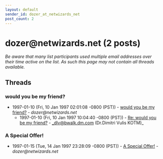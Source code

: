 ```yaml
---
layout: default
sender_id: dozer_at_netwizards_net
post_count: 2
---
```


# dozer<span>@</span>netwizards.net (2 posts)

_Be aware that many list participants used multiple email addresses over their time active on the list. As such this page may not contain all threads available._

## Threads

### would you be my friend?
+ 1997-01-10 (Fri, 10 Jan 1997 02:01:08 -0800 (PST)) - [would you be my friend?](/archive/1997/01/72b80c267316756a5da8cd7b24080333abd753fdc67ebb02c4d5fb026d39081a) - _dozer@netwizards.net_
  + 1997-01-10 (Fri, 10 Jan 1997 10:04:40 -0800 (PST)) - [Re: would you be my friend?](/archive/1997/01/062535ebac251a5e08353de2a1afa7734f73cfd10a027fb67dec7c27de9803da) - _dlv@bwalk.dm.com (Dr.Dimitri Vulis KOTM)_

### A Special Offer!
+ 1997-01-15 (Tue, 14 Jan 1997 23:28:09 -0800 (PST)) - [A Special Offer!](/archive/1997/01/6017d6eb92609f8488626f9b82d46b8c3383e7db965597263f4df615f2f6e5b5) - _dozer@netwizards.net_

